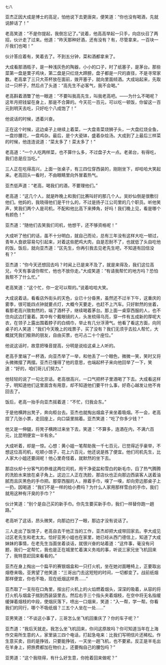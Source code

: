     七八 

   亚杰正因大成是博士的高足，怕他说下去更唐突，便笑道：“你也没有喝酒，先就说醉话了！”

   老高笑道：“不是你提起，我倒忘记了。”说着，他高高举起一只手，向店伙召了两招，伙计走了过来。他道：“昨天那种好酒，还有没有？有，尽管拿来，一百块一斤我们也喝！”

   伙计答应着有，笑着去了。不到五分钟，菜和酒都拿来了。

   大成看那酒瓶子，是一种浅灰色的陶器，小小的口子，时了纸塞子，是茅台。那些菜第一盘是栗子鸡块，第二盘是只红烧大蹄膀，盘子都是一尺的直径，不是寻常家数。老高拿了三只大茶杯放在面前，拨开塞子，就向里面倾酒。大成站起来，先取过一只杯子，然后点了头道：“高先生不必客气，我不会喝。”

   老高斟着酒瞥了他一眼道：“不要叫我高先生，叫我老高吧。――为什么不喝呢？这年月把钱留在身上，那是不合算的。今天花一百元，可以吃一顿饭，你留这一百元到明天去吃，只好吃个八成饱了！”

   他说话的时候，透着兴奋。

   正在这个时候，这边桌子上继续上着菜，一大盘青菜烧狮子头，一大盘红烧全鱼，一盘炒腰花，一盘鸡杂。最后，是个大瓷钵，盛着杂烩汤。大成到了上最后三样菜的时候，他连连说道：“菜太多了！菜太多了！”

   老高道：“一个人吃两样菜，也不算什么多，不过盘子大一点。老弟台，有得吃，我们总是应当吃。”

   三人正在吃得高兴，上面一张桌子，有三四位穿西装的，刚刚坐下，却哈哈大笑起来。老高回头一看时，不由眼睛里向外冒着热气。

   亚杰低声道：“老高，喝我们的酒，不要理他们。”

   老高道：“这几个人，就是昨晚上和我们比赛叫好的那几个人。吴妙仙倒是很敷衍他们。他妈的，我晓得他们是干什么的，不过是扬子江公司里的几个职员。听他笑声，笑我们两个人是司机，不配和他比高下来捧角，好吗！我们晚上见，看是哪个有颜色！”

   亚杰道：“随他们去笑我们司机，他想干，还不够资格呢！”

   大成听了他们的话，虽不十分明白，就自己而论，总有三年没有这样大吃一顿过，青年人食欲容易勾引起来，对着这些肥鸡大肉，自是忍耐不了，也就低了头自吃他的饭。饭后，就向亚杰道：“区先生，你再引我去见老先生吧，不知道有回信没有？”

   亚杰道：“你今天还想回去吗？时闻上已是来不及了，就是来得及，我们这位高兄，今天有事请你帮忙，他也不放你走。”大成笑道：“有请我帮忙的地方吗？恐怕我帮不了什么忙。”

   老高笑道：“这个忙，你一定可以帮的。”说着哈哈大笑。

   大成说着话，看看店外街头的天色，业已十分昏黑，虽然还不过半下午，这重庆的雾季，很可能四点钟就要点灯，大概今天要走，也赶不上汽车。只好默然的坐着，看那老高兴致勃然的，端了酒杯子，继续喝着茅台。那上面一桌穿西服的人，也不住向这边打量着。其中有个戴眼镜的人，头发梳得乌亮，穿一件有五成新的厚呢大衣，在领子上露出围着脖子的白绸巾，举止有几分浮滑气。他看了看这方面，向同桌子的人笑道：“我们今天晚上的戏票子，买了没有？我们无须乎去拉人帮忙，大概就凭我们极熟的朋友，自由买票，也可占二十个座位。”

   他说这话时，故意把嗓音提高，分明是说给这桌上人听的。

   老高手里端了一杯酒，向亚杰举了一举，和他丢了一个眼色，微微一笑，笑时又将头微微摆了两摆。亚杰已懂得了他的意思，也端起杯子来向他回举了一下，笑道：“好的，咱们哥儿们努力。”

   他轻轻的说了一句北京话。老高很高兴，一口气把杯子里酒喝了下去。大成看这样子，明知道他们这里面含有用意，却不知道他们要干什么事，好奇心越发让他不肯回去了。

   饭后，老高一抬手向亚杰摇着道：“不忙，归我会东。”

   于是他横跨出凳子，奔向柜台去。亚杰也就掏出烟盒子来坐着吸烟。不一会，老高捏了几张小票，走回座上，向口袋里揣着。亚杰笑道：“吃了你多少钱？”

   他又是一伸腿，将凳子横跨过来坐下去，笑道：“不算多，连酒在内，不满六百元，比昆明便宜一半有余。”

   大成听着，却是一惊。心想：黄小姐一笔帮助我一千七百元，已觉得近乎豪举，不想这位高司机，吃顿小馆子，花上六百元，他还说是拣了便宜。他们司机先生，比人家大小姐还要阔呢！他心里奇怪着，就默然的坐下去。

   那店伙却十分客气的恭维这两位司机，用干净瓷盆和雪白的新毛巾，舀了热气腾腾的洗脸水来放在桌子角上。这边三人正在洗脸，那店伙也正向那边西装客人送着油腻而且灰黑色的手巾把。那穿西服的人，擦着手巾，嗅了一嗅，却向旁边那桌子上一扔，因喝道：“我们不是一样的给小费吗？为什么人家用那样雪白的手巾，我们就用这种有汗臭的手巾？”

   伙计笑道：“别个是自己买的新手巾。你先生要买新手巾，我们一样替你跑一趟路。”

   老高听了这话，昂头微笑，向那边扫了一眼，那边才没有说话了。

   三人走出了饭馆子，老高自去干他正当的工作，亚杰却把大成带回家去。李大成见过区老先生和老太太。恰好亚男小姐也在家里，她已经从西门德信上，知道了大成妹妹的事情，在老先生当面坐着谈话，就很兴奋的站着道：“这件事，毫没有问题，我们一定帮忙，我也是正在城里忙着演义务戏的事，听说三家兄坐飞机回来了，我特意赶回来看看的。”

   亚杰在身上掏出一个扁平的赛银烟盒和一只打火机，坐在她对面睡椅上，正要取出烟卷来吸。亚男望了他笑道：“三哥出门去这短短的时间，一切都变了。战前纸烟那样便宜，你也不吸，现在纸烟这样贵……”

   亚杰取了一支衔在口角里，按出打火机上的火焰燃着烟头，深深的吸着，从容的将打火机与烟盒子揣到西装袋里去。然后右手三个指头夹着烟枝，在空中将无名指缓缓弹着烟枝的中段，使烟灰落下，喷出一口烟来，笑道：“入一帮，学一帮。你看我们的同行，哪个不吸纸烟？三五个人坐在一处……”

   亚男笑道：“不谈这小事了，三哥怎么坐飞机回重庆了？你的车子呢？”

   亚杰道：“我后天就走。我怎么坐飞机回来，你问这原故吗？你可知道当年在上海作交易所生意的人，家里装三四个电话，打起急电来：比我们写明信片还稀松。作生意买卖，目的是挣钱，只要能挣钱，一天坐一趟飞机，也不要紧。反正是羊毛出在羊身上，把旅费都加在物价上，还要掏自己的腰包吗？”

   亚男道：“这个我晓得，有什么好生意，你抢着回来做呢？”

